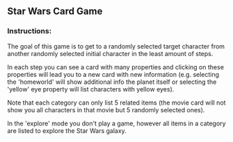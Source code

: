 ## Star Wars Card Game

### Instructions:

The goal of this game is to get to a randomly selected target character from another randomly selected initial
character in the least amount of steps.

In each step you can see a card with many properties and clicking on these properties will lead you to a new
card with new information (e.g. selecting the 'homeworld' will show additional info the planet itself or
selecting the 'yellow' eye property will list characters with yellow eyes).

Note that each category can only list 5 related items (the movie card will not show you all characters in that
movie but 5 randomly selected ones).

In the 'explore' mode you don't play a game, however all items in a category are listed to explore the Star
Wars galaxy.